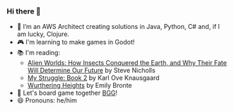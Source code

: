 ### Hi there 👋

- 🔭 I’m an AWS Architect creating solutions in Java, Python, C# and, if I am lucky, Clojure.
- 🎮 I'm learning to make games in Godot!
- 📚 I'm reading:
    - [Alien Worlds: How Insects Conquered the Earth, and Why Their Fate Will Determine Our Future](https://www.goodreads.com/book/show/83817637-alien-worlds) by Steve Nicholls
    - [My Struggle: Book 2](https://www.goodreads.com/book/show/16057602-my-struggle-book-two) by Karl Ove Knausgaard
    - [Wurthering Heights](https://www.goodreads.com/book/show/6185.Wuthering_Heights) by Emily Bronte
- 🎲 Let's board game together [BGG](https://boardgamegeek.com/user/nyxnaut)!
- 😄 Pronouns: he/him

<!--
- 🌱 I’m currently studying ... 
- 🤔 I’m looking for help with ...
- 💬 Ask me about ...
- 📫 How to reach me: ...
- ⚡ Fun fact: 
-->
